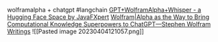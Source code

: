 wolframalpha + chatgpt
#langchain
[GPT+WolframAlpha+Whisper - a Hugging Face Space by JavaFXpert](https://huggingface.co/spaces/JavaFXpert/Chat-GPT-LangChain)
[Wolfram|Alpha as the Way to Bring Computational Knowledge Superpowers to ChatGPT—Stephen Wolfram Writings](https://writings.stephenwolfram.com/2023/01/wolframalpha-as-the-way-to-bring-computational-knowledge-superpowers-to-chatgpt/)
![[Pasted image 20230404121057.png]]

